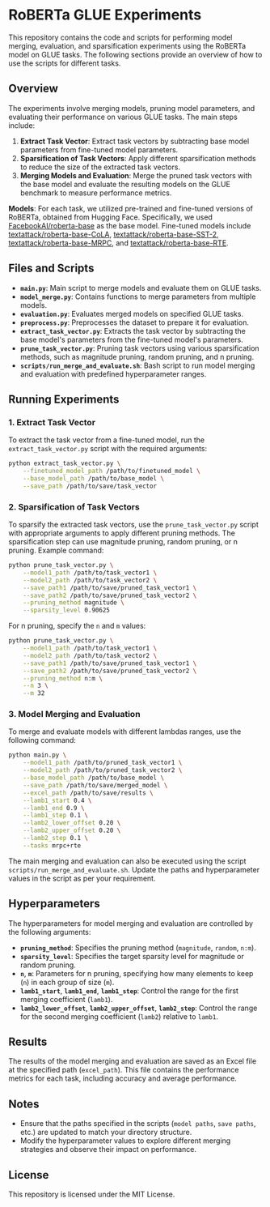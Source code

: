 # RoBERTa GLUE Experiments

This repository contains the code and scripts for performing model merging, evaluation, and sparsification experiments using the RoBERTa model on GLUE tasks. The following sections provide an overview of how to use the scripts for different tasks.

## Overview

The experiments involve merging models, pruning model parameters, and evaluating their performance on various GLUE tasks. The main steps include:

1. **Extract Task Vector**: Extract task vectors by subtracting base model parameters from fine-tuned model parameters.
2. **Sparsification of Task Vectors**: Apply different sparsification methods to reduce the size of the extracted task vectors.
3. **Merging Models and Evaluation**: Merge the pruned task vectors with the base model and evaluate the resulting models on the GLUE benchmark to measure performance metrics.

**Models**: For each task, we utilized pre-trained and fine-tuned versions of RoBERTa, obtained from Hugging Face. Specifically, we used [FacebookAI/roberta-base](https://huggingface.co/facebook/roberta-base) as the base model. Fine-tuned models include [textattack/roberta-base-CoLA](https://huggingface.co/textattack/roberta-base-CoLA), [textattack/roberta-base-SST-2](https://huggingface.co/textattack/roberta-base-SST-2), [textattack/roberta-base-MRPC](https://huggingface.co/textattack/roberta-base-MRPC), and [textattack/roberta-base-RTE](https://huggingface.co/textattack/roberta-base-RTE).

## Files and Scripts

- **`main.py`**: Main script to merge models and evaluate them on GLUE tasks.
- **`model_merge.py`**: Contains functions to merge parameters from multiple models.
- **`evaluation.py`**: Evaluates merged models on specified GLUE tasks.
- **`preprocess.py`**: Preprocesses the dataset to prepare it for evaluation.
- **`extract_task_vector.py`**: Extracts the task vector by subtracting the base model's parameters from the fine-tuned model's parameters.
- **`prune_task_vector.py`**: Pruning task vectors using various sparsification methods, such as magnitude pruning, random pruning, and n pruning. 
- **`scripts/run_merge_and_evaluate.sh`**: Bash script to run model merging and evaluation with predefined hyperparameter ranges.

## Running Experiments

### 1. Extract Task Vector

To extract the task vector from a fine-tuned model, run the `extract_task_vector.py` script with the required arguments:

```bash
python extract_task_vector.py \
    --finetuned_model_path /path/to/finetuned_model \
    --base_model_path /path/to/base_model \
    --save_path /path/to/save/task_vector
```

### 2. Sparsification of Task Vectors

To sparsify the extracted task vectors, use the `prune_task_vector.py` script with appropriate arguments to apply different pruning methods. The sparsification step can use magnitude pruning, random pruning, or n pruning. Example command:

```bash
python prune_task_vector.py \
    --model1_path /path/to/task_vector1 \
    --model2_path /path/to/task_vector2 \
    --save_path1 /path/to/save/pruned_task_vector1 \
    --save_path2 /path/to/save/pruned_task_vector2 \
    --pruning_method magnitude \
    --sparsity_level 0.90625
```

For n pruning, specify the `n` and `m` values:

```bash
python prune_task_vector.py \
    --model1_path /path/to/task_vector1 \
    --model2_path /path/to/task_vector2 \
    --save_path1 /path/to/save/pruned_task_vector1 \
    --save_path2 /path/to/save/pruned_task_vector2 \
    --pruning_method n:m \
    --n 3 \
    --m 32
```

### 3. Model Merging and Evaluation

To merge and evaluate models with different lambdas ranges, use the following command:

```bash
python main.py \
    --model1_path /path/to/pruned_task_vector1 \
    --model2_path /path/to/pruned_task_vector2 \
    --base_model_path /path/to/base_model \
    --save_path /path/to/save/merged_model \
    --excel_path /path/to/save/results \
    --lamb1_start 0.4 \
    --lamb1_end 0.9 \
    --lamb1_step 0.1 \
    --lamb2_lower_offset 0.20 \
    --lamb2_upper_offset 0.20 \
    --lamb2_step 0.1 \
    --tasks mrpc+rte
```

The main merging and evaluation can also be executed using the script `scripts/run_merge_and_evaluate.sh`. Update the paths and hyperparameter values in the script as per your requirement.

## Hyperparameters

The hyperparameters for model merging and evaluation are controlled by the following arguments:

- **`pruning_method`**: Specifies the pruning method (`magnitude`, `random`, `n:m`).
- **`sparsity_level`**: Specifies the target sparsity level for magnitude or random pruning.
- **`n`**, **`m`**: Parameters for n pruning, specifying how many elements to keep (`n`) in each group of size (`m`).
- **`lamb1_start`**, **`lamb1_end`**, **`lamb1_step`**: Control the range for the first merging coefficient (`lamb1`).
- **`lamb2_lower_offset`**, **`lamb2_upper_offset`**, **`lamb2_step`**: Control the range for the second merging coefficient (`lamb2`) relative to `lamb1`.

## Results

The results of the model merging and evaluation are saved as an Excel file at the specified path (`excel_path`). This file contains the performance metrics for each task, including accuracy and average performance.

## Notes

- Ensure that the paths specified in the scripts (`model paths`, `save paths`, etc.) are updated to match your directory structure.
- Modify the hyperparameter values to explore different merging strategies and observe their impact on performance.

## License

This repository is licensed under the MIT License.
